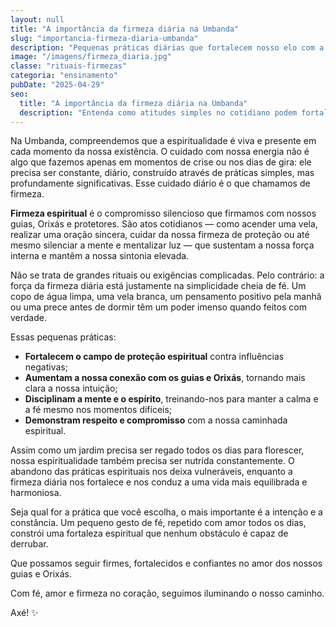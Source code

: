 ```yaml
---
layout: null
title: "A importância da firmeza diária na Umbanda"
slug: "importancia-firmeza-diaria-umbanda"
description: "Pequenas práticas diárias que fortalecem nosso elo com a espiritualidade na Umbanda."
image: "/imagens/firmeza_diaria.jpg"
classe: "rituais-firmezas"
categoria: "ensinamento"
pubDate: "2025-04-29"
seo:
  title: "A importância da firmeza diária na Umbanda"
  description: "Entenda como atitudes simples no cotidiano podem fortalecer sua conexão espiritual e seu desenvolvimento dentro da Umbanda."
---
```


Na Umbanda, compreendemos que a espiritualidade é viva e presente em cada momento da nossa existência. O cuidado com nossa energia não é algo que fazemos apenas em momentos de crise ou nos dias de gira: ele precisa ser constante, diário, construído através de práticas simples, mas profundamente significativas. Esse cuidado diário é o que chamamos de firmeza.

**Firmeza espiritual** é o compromisso silencioso que firmamos com nossos guias, Orixás e protetores. São atos cotidianos — como acender uma vela, realizar uma oração sincera, cuidar da nossa firmeza de proteção ou até mesmo silenciar a mente e mentalizar luz — que sustentam a nossa força interna e mantêm a nossa sintonia elevada.

Não se trata de grandes rituais ou exigências complicadas. Pelo contrário: a força da firmeza diária está justamente na simplicidade cheia de fé. Um copo de água limpa, uma vela branca, um pensamento positivo pela manhã ou uma prece antes de dormir têm um poder imenso quando feitos com verdade.

Essas pequenas práticas:

- **Fortalecem o campo de proteção espiritual** contra influências negativas;
- **Aumentam a nossa conexão com os guias e Orixás**, tornando mais clara a nossa intuição;
- **Disciplinam a mente e o espírito**, treinando-nos para manter a calma e a fé mesmo nos momentos difíceis;
- **Demonstram respeito e compromisso** com a nossa caminhada espiritual.

Assim como um jardim precisa ser regado todos os dias para florescer, nossa espiritualidade também precisa ser nutrida constantemente. O abandono das práticas espirituais nos deixa vulneráveis, enquanto a firmeza diária nos fortalece e nos conduz a uma vida mais equilibrada e harmoniosa.

Seja qual for a prática que você escolha, o mais importante é a intenção e a constância. Um pequeno gesto de fé, repetido com amor todos os dias, constrói uma fortaleza espiritual que nenhum obstáculo é capaz de derrubar.

Que possamos seguir firmes, fortalecidos e confiantes no amor dos nossos guias e Orixás.

Com fé, amor e firmeza no coração, seguimos iluminando o nosso caminho.

Axé! ✨
